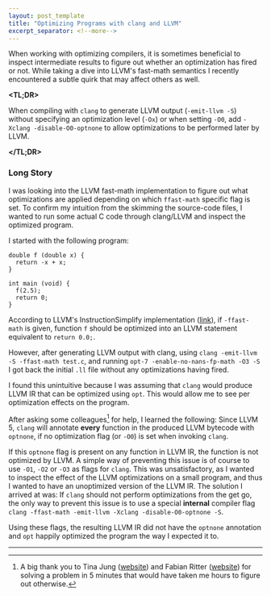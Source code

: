 ```yaml
---
layout: post_template
title: "Optimizing Programs with clang and LLVM"
excerpt_separator: <!--more-->
---
```


When working with optimizing compilers, it is sometimes beneficial to inspect
intermediate results to figure out whether an optimization has fired or not.
While taking a dive into LLVM's fast-math semantics I recently encountered
a subtle quirk that may affect others as well.
<!--more-->

**<TL;DR>**

When compiling with `clang` to generate LLVM output (`-emit-llvm -S`) without
specifying an optimization level (`-Ox`) or when setting `-O0`, add
`-Xclang -disable-O0-optnone` to allow optimizations to be performed later by
LLVM.

**</TL;DR>**

### Long Story

I was looking into the LLVM fast-math implementation to figure out what
optimizations are applied depending on which `ffast-math` specific flag is set.
To confirm my intuition from the skimming the source-code files, I wanted to run
some actual C code through clang/LLVM and inspect the optimized program.

I started with the following program:

    double f (double x) {
      return -x + x;
    }

    int main (void) {
      f(2.5);
      return 0;
    }

According to LLVM's InstructionSimplify implementation
([link](https://github.com/llvm/llvm-project/blob/b03f3fbd6a6b8843469865b16c9eb3af8adc2d3a/llvm/lib/Analysis/InstructionSimplify.cpp)),
if `-ffast-math` is given, function `f` should be optimized into an LLVM
statement equivalent to `return 0.0;`.

However, after generating LLVM output with clang, using `clang -emit-llvm -S -ffast-math test.c`,
and running `opt-7 -enable-no-nans-fp-math -O3 -S` I got back the initial `.ll`
file without any optimizations having fired.

I found this unintuitive because I was assuming that `clang` would produce
LLVM IR that can be optimized using `opt`.
This would allow me to see per optimization effects on the program.

After asking some colleagues[^1] for help, I learned the following:
Since LLVM 5, `clang` will annotate **every** function in the produced LLVM
bytecode with `optnone`, if no optimization flag (or `-O0`) is set when invoking
`clang`.

If this `optnone` flag is present on any function in LLVM IR, the function is
not optimized by LLVM.
A simple way of preventing this issue is of course to use `-O1`, `-O2` or `-O3`
as flags for `clang`.
This was unsatisfactory, as I wanted to inspect the effect of the LLVM
optimizations on a small program, and thus I wanted to have an unoptimized
version of the LLVM IR.
The solution I arrived at was:
If `clang` should not perform optimizations from the get go, the only way to
prevent this issue is to use a special **internal** compiler flag
`clang -ffast-math -emit-llvm -Xclang -disable-O0-optnone -S`.

Using these flags, the resulting LLVM IR did not have the `optnone` annotation
and `opt` happily optimized the program the way I expected it to.

---

 [^1]: A big thank you to Tina Jung ([website](http://compilers.cs.uni-saarland.de/people/jung/)) and Fabian Ritter ([website](http://compilers.cs.uni-saarland.de/people/ritter/)) for solving a problem in 5 minutes that would have taken me hours to figure out otherwise.